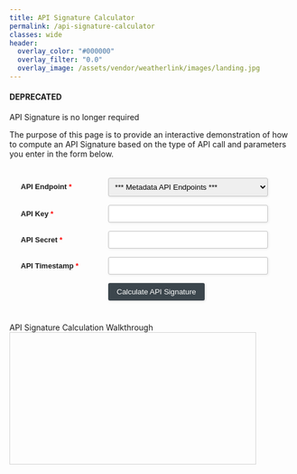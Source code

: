 ```yaml
---
title: API Signature Calculator
permalink: /api-signature-calculator
classes: wide
header:
  overlay_color: "#000000"
  overlay_filter: "0.0"
  overlay_image: /assets/vendor/weatherlink/images/landing.jpg
---
```


<style type="text/css">
.form-style-2{
	max-width: 600px;
	padding: 20px 12px 10px 20px;
	font: 13px Arial, Helvetica, sans-serif;
}
.form-style-2-heading{
	font-weight: bold;
	font-style: italic;
	border-bottom: 2px solid #ddd;
	margin-bottom: 20px;
	font-size: 15px;
	padding-bottom: 3px;
}
.form-style-2 label{
	display: block;
	margin: 0px 0px 15px 0px;
}
.form-style-2 label > span{
	width: 150px;
	font-weight: bold;
	float: left;
	padding-top: 8px;
	padding-right: 5px;
}
.form-style-2 span.required{
	color:red;
}
.form-style-2 input.input-field, .form-style-2 .select-field{
	width: 60%;	
}
.form-style-2 input.input-field, 
.form-style-2 .textarea-field, 
.form-style-2 .select-field{
	box-sizing: border-box;
	-webkit-box-sizing: border-box;
	-moz-box-sizing: border-box;
	border: 1px solid #C2C2C2;
	box-shadow: 1px 1px 4px #EBEBEB;
	-moz-box-shadow: 1px 1px 4px #EBEBEB;
	-webkit-box-shadow: 1px 1px 4px #EBEBEB;
	border-radius: 3px;
	-webkit-border-radius: 3px;
	-moz-border-radius: 3px;
	padding: 7px;
	outline: none;
}
.form-style-2 .input-field:focus, 
.form-style-2 .textarea-field:focus,  
.form-style-2 .select-field:focus{
	/*
	border: 1px solid #0C0;
	*/
}
.form-style-2 .textarea-field{
	height:100px;
	width: 55%;
}
.form-style-2 input[type=submit],
.form-style-2 input[type=button]{
	border: none;
	padding: 8px 15px 8px 15px;
	background: #3c464d;
	color: #fff;
	box-shadow: 1px 1px 4px #DADADA;
	-moz-box-shadow: 1px 1px 4px #DADADA;
	-webkit-box-shadow: 1px 1px 4px #DADADA;
	border-radius: 3px;
	-webkit-border-radius: 3px;
	-moz-border-radius: 3px;
}
.form-style-2 input[type=submit]:hover,
.form-style-2 input[type=button]:hover{
	background: #EA7B00;
	color: #fff;
}

.form-style-2 div.params {
	display: none;
}
</style>

<style type="text/css" media="screen">
#api-signature { 
	position: relative !important;
	border: 1px solid lightgray;
	min-height: 200px;
	width: 80%;
	padding: 16px;
}
</style>

<div class="notice--error">
<h4>DEPRECATED</h4>
<p>API Signature is no longer required</p>
</div>

The purpose of this page is to provide an interactive demonstration of how to compute an API Signature based on the type of API call and parameters you enter in the form below.

<div class="form-style-2">
<form action="" method="post">

<label for="api-endpoint">
<span>API Endpoint <span class="required">*</span></span>
<select id="api-endpoint" name="api-endpoint" class="select-field">
<option value="">*** Metadata API Endpoints *** </option>
<option value="stations-all">/stations - Get all weather stations associated with your API Key</option>
<option value="stations-some">/stations/{station-ids} - Get weather stations for one or more station IDs provided</option>
<option value="nodes-all">/nodes - Get all nodes attached to all weather stations associated with your API Key</option>
<option value="nodes-some">/nodes/{node-ids} - Get nodes for one or more node IDs provided</option>
<option value="sensors-all">/sensors - Get all sensors attached to all weather stations associated with your API Key</option>
<option value="sensors-some">/sensors/{sensor-ids} - Get sensors for one or more sensor IDs provided</option>
<option value="sensor-activity-all">/sensor-activity - Get latest reporting times for all sensors attached to all weather stations associated with your API Key</option>
<option value="sensor-activity-some">/sensor-activity/{sensor-ids} - Get latest reporting times for one or more sensors for sensor IDs provided</option>
<option value="sensor-catalog">/sensor-catalog - Get a catalog of all types of sensors</option>
<option value="">*** Weather Data API Endpoints *** </option>
<option value="current">/current/{station-id} - Get current conditions data for one station</option>
<option value="historic">/historic/{station-id} - Get historic data for one station ID within a given time range</option>
<option value="">*** Reports API Endpoints *** </option>
<option value="report-et">/report/et/{station-id} - Get evapotranspiration data for one WeatherLink Live station</option>
</select>
</label>

<label for="api-key">
<span>API Key <span class="required">*</span></span>
<input id="api-key" type="text" class="input-field" name="api-key" value="" />
</label>

<label for="api-secret">
<span>API Secret <span class="required">*</span></span>
<input id="api-secret" type="text" class="input-field" name="api-secret" value="" />
</label>

<label for="api-timestamp">
<span>API Timestamp <span class="required">*</span></span>
<input id="api-timestamp" type="text" class="input-field" name="api-timestamp" value="" readonly/>
</label>

<div id="params-stations-all" class="params">
</div>

<div id="params-stations-some" class="params">
<label for="stations-some-station-ids">
<span>Station IDs <span class="required">*</span></span>
<input id="stations-some-station-ids" type="text" class="input-field" name="stations-some-station-ids" value="" placeholder="Comma-separated list of Station IDs" />
</label>
</div>

<div id="params-nodes-all" class="params">
</div>

<div id="params-nodes-some" class="params">
<label for="nodes-some-node-ids">
<span>Node IDs <span class="required">*</span></span>
<input id="nodes-some-node-ids" type="text" class="input-field" name="nodes-some-node-ids" value="" placeholder="Comma-separated list of Node IDs" />
</label>
</div>

<div id="params-sensors-all" class="params">
</div>

<div id="params-sensors-some" class="params">
<label for="sensors-some-sensor-ids">
<span>Sensor IDs <span class="required">*</span></span>
<input id="sensors-some-sensor-ids" type="text" class="input-field" name="sensors-some-sensor-ids" value="" placeholder="Comma-separated list of Sensor IDs" />
</label>
</div>

<div id="params-sensor-activity-all" class="params">
</div>

<div id="params-sensor-activity-some" class="params">
<label for="sensor-activity-some-sensor-ids">
<span>Sensor IDs <span class="required">*</span></span>
<input id="sensor-activity-some-sensor-ids" type="text" class="input-field" name="sensor-activity-some-sensor-ids" value="" placeholder="Comma-separated list of Sensor IDs" />
</label>
</div>

<div id="params-sensor-catalog" class="params">
</div>

<div id="params-current" class="params">
<label for="current-station-id">
<span>Station ID <span class="required">*</span></span>
<input id="current-station-id" type="text" class="input-field" name="current-station-id" value="" placeholder="Station ID" />
</label>
</div>

<div id="params-report-et" class="params">
<label for="report-et-station-id">
<span>Station ID <span class="required">*</span></span>
<input id="report-et-station-id" type="text" class="input-field" name="report-et-station-id" value="" placeholder="Station ID" />
</label>
</div>

<div id="params-historic" class="params">
<label for="historic-station-id">
<span>Station ID <span class="required">*</span></span>
<input id="historic-station-id" type="text" class="input-field" name="historic-station-id" value="" placeholder="Station ID" />
</label>

<label for="historic-start-timestamp">
<span>Start Timestamp <span class="required">*</span></span>
<input id="historic-start-timestamp" type="text" class="input-field" name="historic-start-timestamp" value="" placeholder="Unix timestamp" />
</label>

<label for="historic-end-timestamp">
<span>End Timestamp <span class="required">*</span></span>
<input id="historic-end-timestamp" type="text" class="input-field" name="historic-end-timestamp" value="" placeholder="Unix timestamp" />
</label>
</div>

<label><span> </span><input id="calculate-api-signature-button" type="button" value="Calculate API Signature" /></label>
</form>

</div>

<label></label>
<div><span>API Signature Calculation Walkthrough</span></div>
<div id="api-signature"></div>


<script>
(function() {
  var nTimer = setInterval(function() {
    if (window.jQuery) {
      clearInterval(nTimer);
      var fileref = document.createElement('script');
      fileref.setAttribute("type","text/javascript");
      fileref.setAttribute("src", "/v2-api/assets/vendor/weatherlink/js/api-signature-calculator.js");
      document.getElementsByTagName("head")[0].appendChild(fileref);

      //console.log($('select#api-endpoint').find(':selected').val());
    }
  }, 100);
})();
</script>
<script src="https://cdn.jsdelivr.net/npm/node-forge@0.8.5/dist/forge.min.js"></script>
<script src="https://cdn.jsdelivr.net/npm/ace-builds@1.4.5/src-min/ace.js"></script>
<script src="https://cdn.jsdelivr.net/npm/ace-builds@1.4.5/src-min/ext-beautify.js"></script>